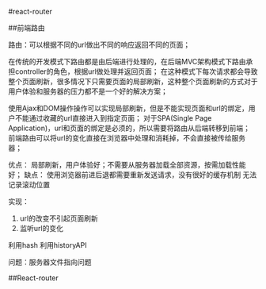#react-router

##前端路由

路由：可以根据不同的url做出不同的响应返回不同的页面；

在传统的开发模式下路由都是由后端进行处理的，在后端MVC架构模式下路由承担controller的角色，根据url做处理并返回页面；
在这种模式下每次请求都会导致整个页面刷新，很多情况下只需要页面的局部刷新，这种整个页面刷新的方式对于用户体验和服务器的压力都不是一个好的解决方案；

使用Ajax和DOM操作操作可以实现局部刷新，但是不能实现页面和url的绑定，用户不能通过收藏的url直接进入到指定页面；
对于SPA(Single Page Application)，url和页面的绑定是必须的，所以需要将路由从后端转移到前端；
前端路由可以将url的变化直接在浏览器中处理和消耗掉，不会直接被传给服务器；

优点：
局部刷新，用户体验好；不需要从服务器加载全部资源，按需加载性能好；
缺点：
使用浏览器前进后退都需要重新发送请求，没有很好的缓存机制
无法记录滚动位置

实现：
1. url的改变不引起页面刷新
2. 监听url的变化

利用hash
利用historyAPI



问题：服务器文件指向问题

##React-router